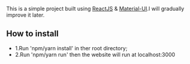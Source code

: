 
This is a simple project built  using [ReactJS](https://facebook.github.io/react/) & [Material-UI](http://www.material-ui.com/).I will gradually improve it later.
## How to install
- 1.Run 'npm/yarn install' in ther root directory;   
- 2.Run 'npm/yarn run' then the website will run at localhost:3000
